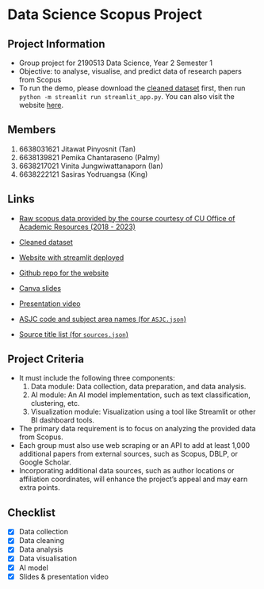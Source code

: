 # Data Science Scopus Project

## Project Information
- Group project for 2190513 Data Science, Year 2 Semester 1
- Objective: to analyse, visualise, and predict data of research papers from Scopus
- To run the demo, please download the [cleaned dataset](https://drive.google.com/drive/u/0/folders/1b02NIoTvMDRG0mxdOcvReaFowsK-crpz) first, then run `python -m streamlit run streamlit_app.py`. You can also visit the website [here](https://papers-please-proj.streamlit.app/).

## Members
1. 6638031621 Jitawat Pinyosnit (Tan)
2. 6638139821 Pemika Chantaraseno (Palmy)
3. 6638217021 Vinita Jungwiwattanaporn (Ian)
4. 6638222121 Sasiras Yodruangsa (King)

## Links
- [Raw scopus data provided by the course courtesy of CU Office of Academic Resources (2018 - 2023)](https://drive.google.com/file/d/107WikNVtve-QY7I7-pMsdFFHpAnNFxmO/view?usp=sharing)
- [Cleaned dataset](https://drive.google.com/drive/u/0/folders/1b02NIoTvMDRG0mxdOcvReaFowsK-crpz)
- [Website with streamlit deployed](https://papers-please-proj.streamlit.app/)
- [Github repo for the website](https://github.com/vinitian/data-sci-scopus-proj-deploy/)
- [Canva slides](https://www.canva.com/design/DAGYxJrBT20/QMKzpyGfFteFY3Z1_OxiDQ/edit?utm_content=DAGYxJrBT20&utm_campaign=designshare&utm_medium=link2&utm_source=sharebutton)
- [Presentation video](https://www.youtube.com/watch?v=-UBhfoKy7so)

- [ASJC code and subject area names (for `ASJC.json`)](https://service.elsevier.com/app/answers/detail/a_id/15181/supporthub/scopus/)
- [Source title list (for `sources.json`)](https://www.elsevier.com/products/scopus/content#4-titles-on-scopus)

## Project Criteria
- It must include the following three components:
  1. Data module: Data collection, data preparation, and data analysis.
  2. AI module:  An AI model implementation, such as text classification, clustering, etc.
  3. Visualization module: Visualization using a tool like Streamlit or other BI dashboard tools.
- The primary data requirement is to focus on analyzing the provided data from Scopus.
- Each group must also use web scraping or an API to add at least 1,000 additional papers from external sources, such as Scopus, DBLP, or Google Scholar. 
- Incorporating additional data sources, such as author locations or affiliation coordinates, will enhance the project’s appeal and may earn extra points.

## Checklist
- [x] Data collection
- [x] Data cleaning
- [x] Data analysis
- [x] Data visualisation
- [x] AI model
- [x] Slides & presentation video